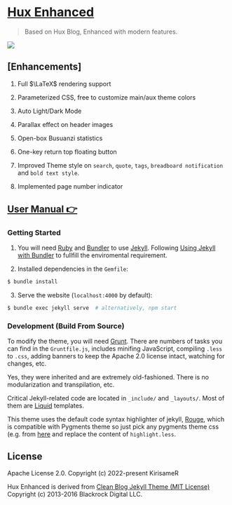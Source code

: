 [Hux Enhanced](kirisamer.github.io)
================================

> Based on Hux Blog, Enhanced with modern features.

![](https://github.com/KirisameR/KirisameR.github.io/blob/master/img/readme.jpg?raw=true)

[Enhancements]
--------------------------------------------------

1. Full $\LaTeX$ rendering support

2. Parameterized CSS, free to customize main/aux theme colors

3. Auto Light/Dark Mode

4. Parallax effect on header images

5. Open-box Busuanzi statistics 

6. One-key return top floating button 

7. Improved Theme style on `search`, `quote`, `tags`, `breadboard notification` and `bold text style`.

8. Implemented page number indicator

[User Manual 👉](_doc/Manual.md)
--------------------------------------------------

### Getting Started

1. You will need [Ruby](https://www.ruby-lang.org/en/) and [Bundler](https://bundler.io/) to use [Jekyll](https://jekyllrb.com/). Following [Using Jekyll with Bundler](https://jekyllrb.com/tutorials/using-jekyll-with-bundler/) to fullfill the enviromental requirement.

2. Installed dependencies in the `Gemfile`:

```sh
$ bundle install 
```

3. Serve the website (`localhost:4000` by default):

```sh
$ bundle exec jekyll serve  # alternatively, npm start
```

### Development (Build From Source)

To modify the theme, you will need [Grunt](https://gruntjs.com/). There are numbers of tasks you can find in the `Gruntfile.js`, includes minifing JavaScript, compiling `.less` to `.css`, adding banners to keep the Apache 2.0 license intact, watching for changes, etc. 

Yes, they were inherited and are extremely old-fashioned. There is no modularization and transpilation, etc.

Critical Jekyll-related code are located in `_include/` and `_layouts/`. Most of them are [Liquid](https://github.com/Shopify/liquid/wiki) templates.

This theme uses the default code syntax highlighter of jekyll, [Rouge](http://rouge.jneen.net/), which is compatible with Pygments theme so just pick any pygments theme css (e.g. from [here](http://jwarby.github.io/jekyll-pygments-themes/languages/javascript.html) and replace the content of `highlight.less`.


License
-------

Apache License 2.0.
Copyright (c) 2022-present KirisameR

Hux Enhanced is derived from [Clean Blog Jekyll Theme (MIT License)](https://github.com/BlackrockDigital/startbootstrap-clean-blog-jekyll/)
Copyright (c) 2013-2016 Blackrock Digital LLC.
